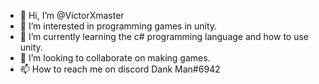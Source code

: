 - 👋 Hi, I’m @VictorXmaster
- 👀 I’m interested in programming games in unity.
- 🌱 I’m currently learning the c# programming language and how to use unity.
- 💞️ I’m looking to collaborate on making games.
- 📫 How to reach me on discord Dank Man#6942


<!---
VictorXmaster/VictorXmaster is a ✨ special ✨ repository because its `README.md` (this file) appears on your GitHub profile.
You can click the Preview link to take a look at your changes.
--->
